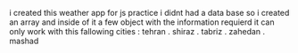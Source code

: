 i created this weather app for js practice i didnt had a data base so i created an array and inside of it a few object with the information requierd 
it can only work with this fallowing cities : tehran . shiraz . tabriz . zahedan . mashad
